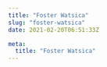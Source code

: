 ```yaml
---
title: "Foster Watsica"
slug: "foster-watsica"
date: 2021-02-20T06:51:33Z

meta:
  title: "Foster Watsica"
---
```


